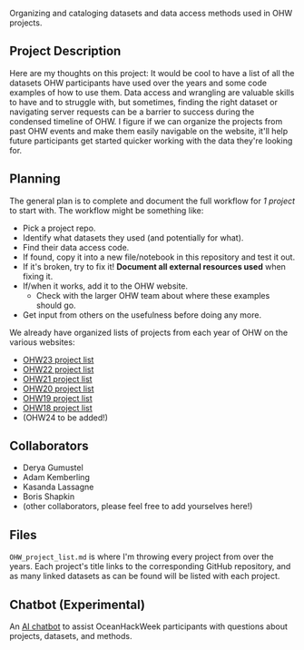 Organizing and cataloging datasets and data access methods used in OHW projects. 

## Project Description

Here are my thoughts on this project: It would be cool to have a list of all the datasets OHW participants have used over the years and some code examples of how to use them. Data access and wrangling are valuable skills to have and to struggle with, but sometimes, finding the right dataset or navigating server requests can be a barrier to success during the condensed timeline of OHW. I figure if we can organize the projects from past OHW events and make them easily navigable on the website, it'll help future participants get started quicker working with the data they're looking for. 

## Planning

The general plan is to complete and document the full workflow for *1 project* to start with. The workflow might be something like:
- Pick a project repo.
- Identify what datasets they used (and potentially for what).
- Find their data access code.
- If found, copy it into a new file/notebook in this repository and test it out.
- If it's broken, try to fix it! **Document all external resources used** when fixing it.
- If/when it works, add it to the OHW website.
  - Check with the larger OHW team about where these examples should go.
- Get input from others on the usefulness before doing any more.

We already have organized lists of projects from each year of OHW on the various websites:
- [OHW23 project list](https://oceanhackweek.org/ohw23/projects/projects_thisyear.html)
- [OHW22 project list](https://oceanhackweek.org/ohw22/projects/projects_thisyear.html)
- [OHW21 project list](https://oceanhackweek.org/ohw-resources/projects/projectlist/)
- [OHW20 project list](https://oceanhackweek.org/ohw21/projects_2020.html)
- [OHW19 project list](https://oceanhackweek.org/ohw19/projects_2019.html)
- [OHW18 project list](https://oceanhackweek.org/ohw2018/projects.html)
- (OHW24 to be added!)

  
## Collaborators 

- Derya Gumustel
- Adam Kemberling
- Kasanda Lassagne
- Boris Shapkin
- (other collaborators, please feel free to add yourselves here!)

## Files

`OHW_project_list.md` is where I'm throwing every project from over the years. Each project's title links to the corresponding GitHub repository, and as many linked datasets as can be found will be listed with each project. 

## Chatbot (Experimental) 
An [AI chatbot](https://huggingface.co/spaces/boryasbora/chatbot_ohw_projects) to assist OceanHackWeek participants with questions about projects, datasets, and methods.
